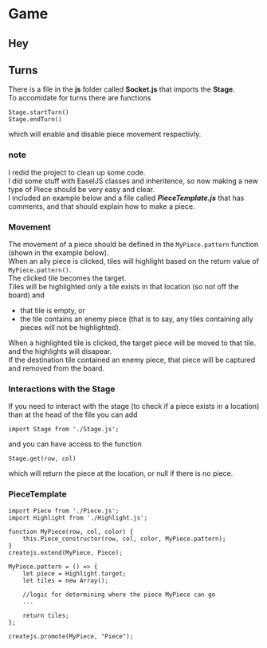 # Game

## **Hey**
## Turns
There is a file in the **js** folder called **Socket.js** that imports the **Stage**.  
To accomidate for turns there are functions
	
	Stage.startTurn()
	Stage.endTurn()

which will enable and disable piece movement respectivly.

### note
I redid the project to clean up some code.  
I did some stuff with EaselJS classes and inheritence, so now making a new type of Piece should be very easy and clear.  
I included an example below and a file called ***PieceTemplate.js*** that has comments, and that should explain how to make a piece.  

### Movement
The movement of a piece should be defined in the `MyPiece.pattern` function (shown in the example below).  
When an ally piece is clicked, tiles will highlight based on the return value of `MyPiece.pattern()`.  
The clicked tile becomes the target.  
Tiles will be highlighted only a tile exists in that location (so not off the board) and
 * that tile is empty, or
 * the tile contains an enemy piece (that is to say, any tiles containing ally pieces will not be highlighted).  
 
When a highlighted tile is clicked, the target piece will be moved to that tile. and the highlights will disapear.  
If the destination tile contained an enemy piece, that piece will be captured and removed from the board.

### Interactions with the Stage
If you need to interact with the stage (to check if a piece exists in a location) than at the head of the file you can add

	import Stage from './Stage.js';
	
and you can have access to the function

	Stage.get(row, col)

which will return the piece at the location, or null if there is no piece.
 
### PieceTemplate
	import Piece from './Piece.js';
	import Highlight from './Highlight.js';

	function MyPiece(row, col, color) {
		this.Piece_constructor(row, col, color, MyPiece.pattern);
	}
	createjs.extend(MyPiece, Piece);

	MyPiece.pattern = () => {
		let piece = Highlight.target;
		let tiles = new Array();

		//logic for determining where the piece MyPiece can go
		...

		return tiles;
	};

	createjs.promote(MyPiece, "Piece");
